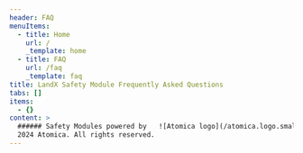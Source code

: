 ```yaml
---
header: FAQ
menuItems:
  - title: Home
    url: /
    _template: home
  - title: FAQ
    url: /faq
    _template: faq
title: LandX Safety Module Frequently Asked Questions
tabs: []
items:
  - {}
content: >
  ###### Safety Modules powered by   ![Atomica logo](/atomica.logo.small.svg) ©
  2024 Atomica. All rights reserved.
---
```



